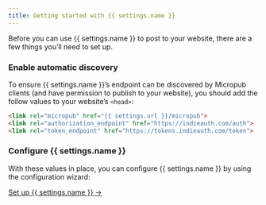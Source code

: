```yaml
---
title: Getting started with {{ settings.name }}
---
```

Before you can use {{ settings.name }} to post to your website, there are a few things you’ll need to set up.

### Enable automatic discovery
To ensure {{ settings.name }}’s endpoint can be discovered by Micropub clients (and have permission to publish to your website), you should add the follow values to your website’s `<head>`:

```html
<link rel="micropub" href="{{ settings.url }}/micropub">
<link rel="authorization_endpoint" href="https://indieauth.com/auth">
<link rel="token_endpoint" href="https://tokens.indieauth.com/token">
```

### Configure {{ settings.name }}
With these values in place, you can configure {{ settings.name }} by using the configuration wizard:

[Set up {{ settings.name }} →](/settings)
